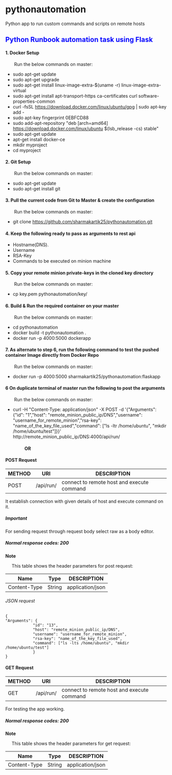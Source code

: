 # pythonautomation
Python app to run custom commands and scripts on remote hosts

## <font color='blue'>Python Runbook automation task using Flask</font>

#### 1. Docker Setup
&nbsp;&nbsp;&nbsp;&nbsp;&nbsp;&nbsp;&nbsp;Run the below commands on master:
- sudo apt-get update
- sudo apt-get upgrade
- sudo apt-get install linux-image-extra-$(uname -r) linux-image-extra-virtual
- sudo apt-get install apt-transport-https ca-certificates curl software-properties-common
- curl -fsSL https://download.docker.com/linux/ubuntu/gpg | sudo apt-key add -
- sudo apt-key fingerprint 0EBFCD88
- sudo add-apt-repository "deb [arch=amd64] https://download.docker.com/linux/ubuntu $(lsb_release -cs) stable"
- sudo apt-get update
- apt-get install docker-ce
- mkdir myproject
- cd myproject

#### 2. Git Setup
&nbsp;&nbsp;&nbsp;&nbsp;&nbsp;&nbsp;&nbsp;Run the below commands on master:
- sudo apt-get update
- sudo apt-get install git

#### 3. Pull the current code from Git to Master & create the configuration
&nbsp;&nbsp;&nbsp;&nbsp;&nbsp;&nbsp;&nbsp;Run the below commands on master: 
- git clone https://github.com/sharmakartik25/pythonautomation.git

#### 4. Keep the following ready to pass as arguments to rest api
- Hostname(DNS).
- Username
- RSA-Key
- Commands to be executed on minion machine

#### 5. Copy your remote minion private-keys in the cloned key directory
&nbsp;&nbsp;&nbsp;&nbsp;&nbsp;&nbsp;&nbsp;Run the below commands on master: 
- cp key.pem pythonautomation/key/

#### 6. Build & Run the required container on your master
&nbsp;&nbsp;&nbsp;&nbsp;&nbsp;&nbsp;&nbsp;Run the below commands on master: 
- cd pythonautomation
- docker build -t pythonautomation .
- docker run -p 4000:5000 dockerapp

#### 7. As alternate to step 6, run the following command to test the pushed container Image directly from Docker Repo
&nbsp;&nbsp;&nbsp;&nbsp;&nbsp;&nbsp;&nbsp;Run the below commands on master: 
- docker run -p 4000:5000 sharmakartik25/pythonautomation:flaskapp

#### 6 On duplicate terminal of master run the following to post the arguments
&nbsp;&nbsp;&nbsp;&nbsp;&nbsp;&nbsp;&nbsp;Run the below commands on master: 
- curl -H "Content-Type: application/json" -X POST -d '{"Arguments": {"id": "1","host": "remote_minion_public_ip/DNS","username": "username_for_remote_minion","rsa-key": "name_of_the_key_file_used","command": ["ls -ltr /home/ubuntu", "mkdir /home/ubuntu/test"]}}' http://remote_minion_public_ip/DNS:4000/api/run/

#### &nbsp;&nbsp;&nbsp;&nbsp;&nbsp;&nbsp;&nbsp;&nbsp;&nbsp;&nbsp;&nbsp;&nbsp;&nbsp;&nbsp;&nbsp;&nbsp;&nbsp;&nbsp;OR

#### POST Request

METHOD  |  URI                        |DESCRIPTION
--------|---------------------------- |-------------
POST    | /api/run/                   |connect to remote host and execute command

<p>
It establish connection with given details of host and execute command on it.
</p>

##### <b>Important</b>

<p>
For sending request through request body select raw as a body editor.
</p>

##### <b>Normal response codes</b>: 200

**Note**
<p>&nbsp;&nbsp;&nbsp;&nbsp;&nbsp;This table shows the header parameters for post request:</p>

Name                 |  Type                       |DESCRIPTION
---------------------|---------------------------- |-------------
Content-Type         | String                      |application/json



###### JSON request

```
{
"Arguments": {
            "id": "13",
            "host": "remote_minion_public_ip/DNS",
            "username": "username_for_remote_minion",
            "rsa-key": "name_of_the_key_file_used",
            "command": ["ls -lts /home/ubuntu", "mkdir /home/ubuntu/test"]
            }
}
```
#### GET Request

METHOD  |  URI                        |DESCRIPTION
--------|---------------------------- |-------------
GET     | /api/run/                   |connect to remote host and execute command

<p>
For testing the app working.
</p>

##### <b>Normal response codes</b>: 200

**Note**
<p>&nbsp;&nbsp;&nbsp;&nbsp;&nbsp;This table shows the header parameters for get request:</p>

Name                 |  Type                       |DESCRIPTION
---------------------|---------------------------- |-------------
Content-Type         | String                      |application/json

